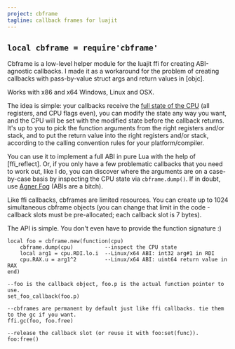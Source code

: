 ```yaml
---
project: cbframe
tagline: callback frames for luajit
---
```


## `local cbframe = require'cbframe'`

Cbframe is a low-level helper module for the luajit ffi for creating ABI-agnostic callbacks.
I made it as a workaround for the problem of creating callbacks with pass-by-value struct
args and return values in [objc].

Works with x86 and x64 Windows, Linux and OSX.

The idea is simple: your callbacks receive the [full state of the CPU] (all registers, and CPU flags even),
you can modify the state any way you want, and the CPU will be set with the modified state before the
callback returns. It's up to you to pick the function arguments from the right registers and/or stack,
and to put the return value into the right registers and/or stack, according to the calling convention
rules for your platform/compiler.

[full state of the CPU]: https://github.com/luapower/cbframe/blob/master/cbframe_x86_h.lua

You can use it to implement a full ABI in pure Lua with the help of [ffi_reflect].
Or, if you only have a few problematic callbacks that you need to work out, like I do, you can
discover where the arguments are on a case-by-case basis by inspecting the CPU state via
`cbframe.dump()`.
If in doubt, use [Agner Fog](http://www.agner.org/optimize/calling_conventions.pdf) (ABIs are a bitch).

Like ffi callbacks, cbframes are limited resources. You can create up to 1024
simultaneous cbframe objects (you can change that limit in the code - callback slots must be pre-allocated;
each callback slot is 7 bytes).

The API is simple. You don't even have to provide the function signature :)

~~~{.lua}
local foo = cbframe.new(function(cpu)
	cbframe.dump(cpu)          --inspect the CPU state
	local arg1 = cpu.RDI.lo.i  --Linux/x64 ABI: int32 arg#1 in RDI
	cpu.RAX.u = arg1^2         --Linux/x64 ABI: uint64 return value in RAX
end)

--foo is the callback object, foo.p is the actual function pointer to use.
set_foo_callback(foo.p)

--cbframes are permanent by default just like ffi callbacks. tie them to the gc if you want.
ffi.gc(foo, foo.free)

--release the callback slot (or reuse it with foo:set(func)).
foo:free()
~~~
